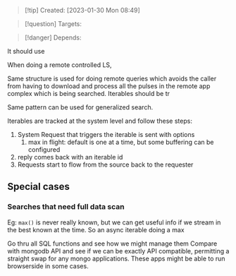 
>[!tip] Created: [2023-01-30 Mon 08:49]

>[!question] Targets: 

>[!danger] Depends: 

It should use

When doing a remote controlled LS, 

Same structure is used for doing remote queries which avoids the caller from having to download and process all the pulses in the remote app complex which is being searched.
Iterables should be tr

Same pattern can be used for generalized search.

Iterables are tracked at the system level and follow these steps:
1. System Request that triggers the iterable is sent with options
	1. max in flight: default is one at a time, but some buffering can be configured
2. reply comes back with an iterable id
3. Requests start to flow from the source back to the requester


## Special cases
### Searches that need full data scan
Eg: `max()` is never really known, but we can get useful info if we stream in the best known at the time.  So an async iterable doing a max 


Go thru all SQL functions and see how we might manage them 
Compare with mongodb API and see if we can be exactly API compatible, permitting a straight swap for any mongo applications.  These apps might be able to run browserside in some cases.